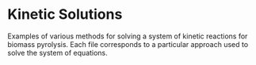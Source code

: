 # Kinetic Solutions

Examples of various methods for solving a system of kinetic reactions for
biomass pyrolysis. Each file corresponds to a particular approach used to solve
the system of equations.

